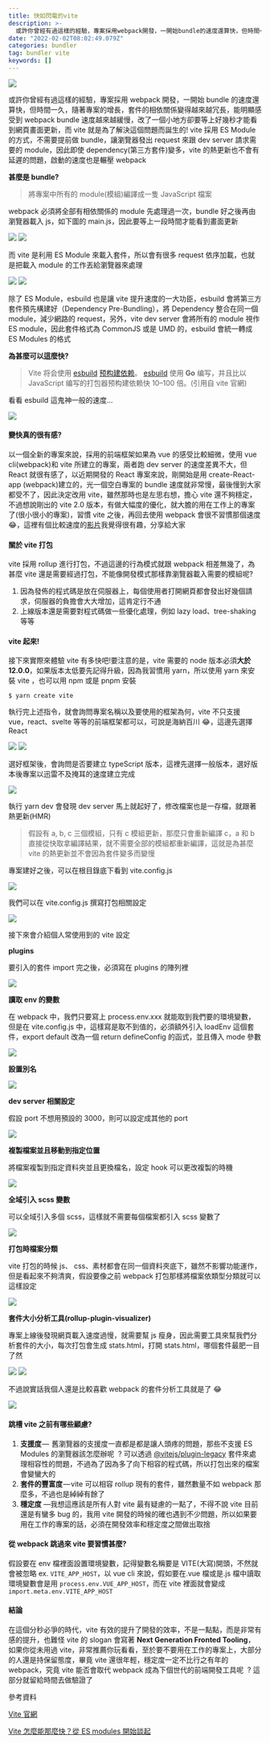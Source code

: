 ```yaml
---
title: 快如閃電的vite
description: >-
  或許你曾經有過這樣的經驗，專案採用webpack開發，一開始bundle的速度還算快，但時間一久，隨著專案的增長，套件的相依關係變得越來越冗長，能明顯感受到webpack…
date: "2022-02-02T08:02:49.079Z"
categories: bundler
tag: bundler vite
keywords: []
---
```


![](/Users/joectchang_mac/Downloads/medium-export-a/post2022/md_1697073583233/img/1__H21jmBDu0AmjMUR1Swy7rw.png)

或許你曾經有過這樣的經驗，專案採用 webpack 開發，一開始 bundle 的速度還算快，但時間一久，隨著專案的增長，套件的相依關係變得越來越冗長，能明顯感受到 webpack bundle 速度越來越緩慢，改了一個小地方卻要等上好幾秒才能看到網頁畫面更新，而 vite 就是為了解決這個問題而誕生的! vite 採用 ES Module 的方式，不需要提前做 bundle，讓瀏覽器發出 request 來跟 dev server 請求需要的 module，因此即使 dependency(第三方套件)變多，vite 的熱更新也不會有延遲的問題，啟動的速度也是輾壓 webpack

**甚麼是 bundle?**

> 將專案中所有的 module(模組)編譯成一隻 JavaScript 檔案

webpack 必須將全部有相依關係的 module 先處理過一次，bundle 好之後再由瀏覽器載入 js，如下圖的 main.js，因此要等上一段時間才能看到畫面更新

![](/Users/joectchang_mac/Downloads/medium-export-a/post2022/md_1697073583233/img/1__2y__b5__CN8dZZVa3oMJ5zOg.png)
![](/Users/joectchang_mac/Downloads/medium-export-a/post2022/md_1697073583233/img/1__mv__MhxHr__NPTzHJpxXztUg.png)

而 vite 是利用 ES Module 來載入套件，所以會有很多 request 依序加載，也就是把載入 module 的工作丟給瀏覽器來處理

![](/Users/joectchang_mac/Downloads/medium-export-a/post2022/md_1697073583233/img/1__icUCnOykhvRdBcVLSY9ABQ.png)
![](/Users/joectchang_mac/Downloads/medium-export-a/post2022/md_1697073583233/img/1__kWpt9qxZcuBZShvkxf__zHA.png)

除了 ES Module，esbuild 也是讓 vite 提升速度的一大功臣，esbuild 會將第三方套件預先構建好（Dependency Pre-Bundling），將 Dependency 整合在同一個 module，減少網路的 request，另外，vite dev server 會將所有的 module 視作 ES module，因此套件格式為 CommonJS 或是 UMD 的，esbuild 會統一轉成 ES Modules 的格式

**為甚麼可以這麼快?**

> Vite 将会使用 [esbuild](https://esbuild.github.io/) [预构建依赖](https://cn.vitejs.dev/guide/dep-pre-bundling.html)。 [esbuild](https://esbuild.github.io/) 使用 **Go** 编写，并且比以 JavaScript 编写的打包器预构建依赖快 10–100 倍。(引用自 vite 官網)

看看 esbuild 這鬼神一般的速度…

![](/Users/joectchang_mac/Downloads/medium-export-a/post2022/md_1697073583233/img/1__JS3gFsv2vIsHOFMRhrWRZg.png)

#### 變快真的很有感?

以一個全新的專案來說，採用的前端框架如果為 vue 的感受比較細微，使用 vue cli(webpack)和 vite 所建立的專案，兩者跑 dev server 的速度差異不大，但 React 就很有感了，以近期開發的 React 專案來說，剛開始是用 create-React-app (webpack)建立的，光一個空白專案的 bundle 速度就非常慢，最後慢到大家都受不了，因此決定改用 vite，雖然那時也是左思右想，擔心 vite 還不夠穩定，不過想說剛出的 vite 2.0 版本，有做大幅度的優化，就大膽的用在工作上的專案了(很小很小的專案)，習慣 vite 之後，再回去使用 webpack 會很不習慣那個速度 😂，這裡有個比較速度的[影片](https://twitter.com/swyx/status/1290410811802804226)我覺得很有趣，分享給大家

#### 關於 vite 打包

vite 採用 rollup 進行打包，不過這邊的行為模式就跟 webpack 相差無幾了，為甚麼 vite 還是需要經過打包，不能像開發模式那樣靠瀏覽器載入需要的模組呢?

1.  因為發佈的程式碼是放在伺服器上，每個使用者打開網頁都會發出好幾個請求，伺服器的負擔會大大增加，這肯定行不通
2.  上線版本還是需要對程式碼做一些優化處理，例如 lazy load、tree-shaking 等等

#### vite 起來!

接下來實際來體驗 vite 有多快吧!要注意的是，vite 需要的 node 版本必須**大於 12.0.0**，如果版本太低要先記得升級，因為我習慣用 yarn，所以使用 yarn 來安裝 vite ，也可以用 npm 或是 pnpm 安裝

```
$ yarn create vite
```

執行完上述指令，就會詢問專案名稱以及要使用的框架為何，vite 不只支援 vue，react、svelte 等等的前端框架都可以，可說是海納百川 😂，這邊先選擇 React

![](/Users/joectchang_mac/Downloads/medium-export-a/post2022/md_1697073583233/img/1__hmc0__Gy2yTBBirwLmXmX3w.png)
![](/Users/joectchang_mac/Downloads/medium-export-a/post2022/md_1697073583233/img/1__7KCfGNPbHLJkSs8yBnjykQ.png)

選好框架後，會詢問是否要建立 typeScript 版本，這裡先選擇一般版本，選好版本後專案以迅雷不及掩耳的速度建立完成

![](/Users/joectchang_mac/Downloads/medium-export-a/post2022/md_1697073583233/img/1__3lLM4JonF0tdRxrwuHqohg.png)

執行 yarn dev 會發現 dev server 馬上就起好了，修改檔案也是一存檔，就跟著熱更新(HMR)

> 假設有 a, b, c 三個模組，只有 c 模組更新，那麼只會重新編譯 c，a 和 b 直接從快取拿編譯結果，就不需要全部的模組都重新編譯，這就是為甚麼 vite 的熱更新並不會因為套件變多而變慢

專案建好之後，可以在根目錄底下看到 vite.config.js

![](/Users/joectchang_mac/Downloads/medium-export-a/post2022/md_1697073583233/img/1__FBP4__a0IamxH4fVKAugbnA.png)

我們可以在 vite.config.js 撰寫打包相關設定

![](/Users/joectchang_mac/Downloads/medium-export-a/post2022/md_1697073583233/img/1__ynFGtdssHGC69bBCxDmscQ.png)

接下來會介紹個人常使用到的 vite 設定

**plugins**

要引入的套件 import 完之後，必須寫在 plugins 的陣列裡

![](/Users/joectchang_mac/Downloads/medium-export-a/post2022/md_1697073583233/img/1__C0qkUMCcGSGH1T9ZupE7ew.png)

**讀取 env 的變數**

在 webpack 中，我們只要寫上 process.env.xxx 就能取到我們要的環境變數，但是在 vite.config.js 中，這樣寫是取不到值的，必須額外引入 loadEnv 這個套件，export default 改為一個 return defineConfig 的函式，並且傳入 mode 參數

![](/Users/joectchang_mac/Downloads/medium-export-a/post2022/md_1697073583233/img/1__Yfc1u7brsKAI5__qvN72h8g.png)

**設置別名**

![](/Users/joectchang_mac/Downloads/medium-export-a/post2022/md_1697073583233/img/1__nrCerQOQAerHSYWUDB9YpA.png)

**dev server 相關設定**

假設 port 不想用預設的 3000，則可以設定成其他的 port

![](/Users/joectchang_mac/Downloads/medium-export-a/post2022/md_1697073583233/img/1__hEvXjvqA2xsKlVK5bs7Z7A.png)

**複製檔案並且移動到指定位置**

將檔案複製到指定資料夾並且更換檔名，設定 hook 可以更改複製的時機

![](/Users/joectchang_mac/Downloads/medium-export-a/post2022/md_1697073583233/img/1__Jc6sL8C0e4ixDe6TNsgnCg.png)

**全域引入 scss 變數**

可以全域引入多個 scss，這樣就不需要每個檔案都引入 scss 變數了

![](/Users/joectchang_mac/Downloads/medium-export-a/post2022/md_1697073583233/img/1__9tote5BLRgUT__SsI6QSQ8A.png)

**打包時檔案分類**

vite 打包的時候 js、 css、素材都會在同一個資料夾底下，雖然不影響功能運作，但是看起來不夠清爽，假設要像之前 webpack 打包那樣將檔案依類型分類就可以這樣設定

![](/Users/joectchang_mac/Downloads/medium-export-a/post2022/md_1697073583233/img/1__8ueAvaW6ZR4xKXClZ6UX9Q.png)

**套件大小分析工具(rollup-plugin-visualizer)**

專案上線後發現網頁載入速度過慢，就需要幫 js 瘦身，因此需要工具來幫我們分析套件的大小，每次打包會生成 stats.html，打開 stats.html，哪個套件最肥一目了然

![](/Users/joectchang_mac/Downloads/medium-export-a/post2022/md_1697073583233/img/1__xXy5uR6__JGx7buryBkTwAw.png)
![](/Users/joectchang_mac/Downloads/medium-export-a/post2022/md_1697073583233/img/1____dppngxWou1Fk93ctfvGPA.png)

不過說實話我個人還是比較喜歡 webpack 的套件分析工具就是了 😂

![](/Users/joectchang_mac/Downloads/medium-export-a/post2022/md_1697073583233/img/1__dusVhPiL44VDoS4gJHMWSg.gif)

#### 跳槽 vite 之前有哪些顧慮?

1.  **支援度** —  舊瀏覽器的支援度一直都是都是讓人頭疼的問題，那些不支援 ES Modules 的瀏覽器該怎麼辦呢  ? 可以透過 [@vitejs/plugin-legacy](https://link.juejin.cn/?target=https%3A%2F%2Flink.zhihu.com%2F%3Ftarget%3Dhttps%253A%2F%2Fgithub.com%2Fvitejs%2Fvite%2Ftree%2Fmain%2Fpackages%2Fplugin-legacy "https://link.zhihu.com/?target=https%3A//github.com/vitejs/vite/tree/main/packages/plugin-legacy") 套件來處理相容性的問題，不過為了因為多了向下相容的程式碼，所以打包出來的檔案會變蠻大的
2.  **套件的豐富度** — vite 可以相容 rollup 現有的套件，雖然數量不如 webpack 那麼多，不過也是綽綽有餘了
3.  **穩定度** —我想這應該是所有人對 vite 最有疑慮的一點了，不得不說 vite 目前還是有蠻多 bug 的，我用 vite 開發的時候的確也遇到不少問題，所以如果要用在工作的專案的話，必須在開發效率和穩定度之間做出取捨

#### 從 webpack 跳過來 vite 要習慣甚麼?

假設要在 env 檔裡面設置環境變數，記得變數名稱要是 VITE(大寫)開頭，不然就會被忽略 ex. `VITE_APP_HOST`，以 vue cli 來說，假如要在.vue 檔或是.js 檔中讀取環境變數會是用 `process.env.VUE_APP_HOST`，而在 vite 裡面就會變成 `import.meta.env.VITE_APP_HOST`

#### 結論

在這個分秒必爭的時代，vite 有效的提升了開發的效率，不是一點點，而是非常有感的提升，也難怪 vite 的 slogan 會寫著 **Next Generation Fronted Tooling**，如果你從未用過 vite，非常推薦你玩看看，至於要不要用在工作的專案上，大部分的人還是持保留態度，畢竟 vite 還很年輕，穩定度一定不比行之有年的 webpack，究竟 vite 能否會取代 webpack 成為下個世代的前端開發工具呢  ? 這部分就留給時間去做驗證了

參考資料

[Vite 官網](https://vitejs.dev/)

[Vite 怎麼能那麼快？從 ES modules 開始談起](https://blog.huli.tw/2020/08/07/vite-and-esmodules/)
